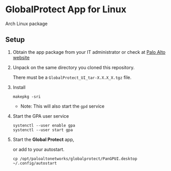 # GlobalProtect App for Linux

Arch Linux package

## Setup

1. Obtain the app package from your IT administrator or
  check at [Palo Alto website](https://docs.paloaltonetworks.com/globalprotect/4-1/globalprotect-app-user-guide/globalprotect-app-for-linux.html)

2. Unpack on the same directory you cloned this repository.

    There must be a `GlobalProtect_UI_tar-X.X.X_X.tgz` file.

3. Install

    ```
    makepkg -sri
    ```

    - Note: This will also start the `gpd` service

4. Start the GPA user service

    ```
    systenctl --user enable gpa
    systenctl --user start gpa
    ```

5. Start the **Global Protect** app,

    or add to your autostart.

    ```
    cp /opt/paloaltonetworks/globalprotect/PanGPUI.desktop ~/.config/autostart
    ```
